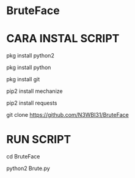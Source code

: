 # BruteFace
# CARA INSTAL SCRIPT 
  pkg install python2

  pkg install python 

  pkg install git

  pip2 install mechanize 

  pip2 install requests 

  git clone https://github.com/N3WBI31/BruteFace
# RUN SCRIPT 
  cd BruteFace

  python2 Brute.py
